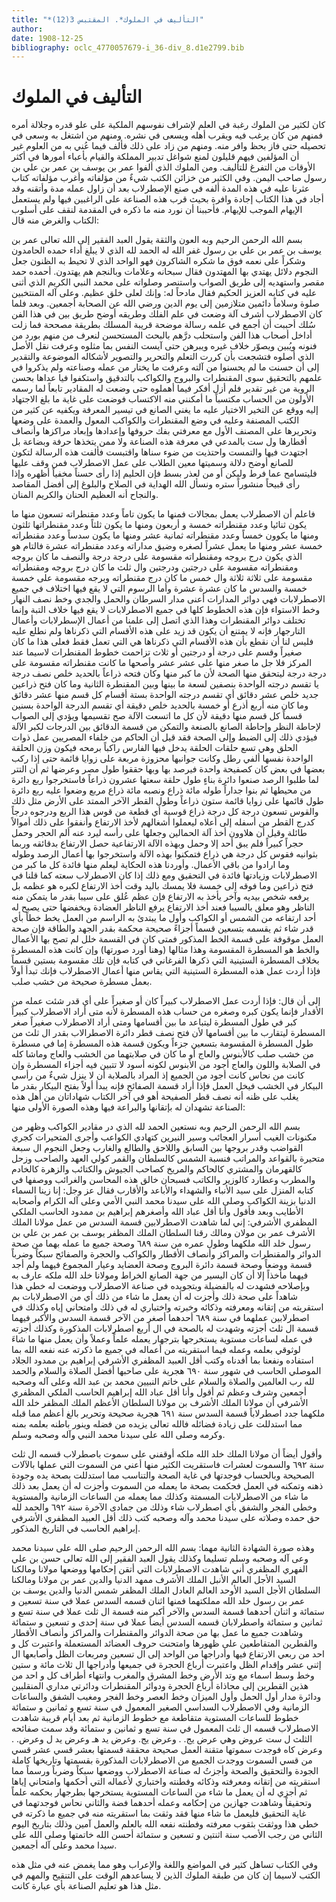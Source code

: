 ```yaml
---
title: "*التأليف في الملوك*. المقتبس 3(12)"
author: 
date: 1908-12-25
bibliography: oclc_4770057679-i_36-div_8.d1e2799.bib
---
```




#  التأليف في الملوك 


 كان لكثير من الملوك رغبة في العلم لإشراف نفوسهم الملكية على علو قدره وجلالة أمره فمنهم من كان يرغب فيه ويقرب أهله ويسعى في نشره. ومنهم من اشتغل به وسعى في تحصيله حتى فاز بحظ وافر منه. ومنهم من زاد على ذلك فألف فيما عُني به من العلوم غير أن المؤلفين فيهم قليلون لمنع شواغل تدبير المملكة والقيام بأعباء أمورها في أكثر الأوقات من التفرغ للتأليف. ومن الملوك الذي ألفوا عمر بن يوسف بن عمر بن علي بن رسول صاحب اليمن. وفي الكثير من خزائن الكتب شيءٌ من مؤلفاته وأغرب مؤلفاته كتاب عثرنا   عليه في هذه المدة ألفه في صنع الإصطرلاب بعد أن زاول عمله مدة وأتقنه وقد أجاد في هذا الكتاب إجادة وافرة بحيث قرب هذه الصناعة على الراغبين فيها ولم يستعمل الإيهام الموجب للإيهام. فأحببنا أن نورد منه ما ذكره في المقدمة لنقف على أسلوب الكتاب والغرض منه قال: 

 بسم الله الرحمن الرحيم وبه العون والثقة يقول العبد الفقير إلى الله تعالى عمر بن يوسف بن عمر بن علي بن رسول غفر الله له الحمد لله الذي لا يبلغ أداء حمده الحامدون وشكراً على نعمه فوق ما شكره الشاكرون فهو الواحد الذي لا تحيط به الظنون جعل النجوم دلائل يهتدي بها المهتدون فقال سبحانه وعلامات وبالنجم هم يهتدون. أحمده حمد مقصر واستهديه إلى طريق الصواب واستنصر وصلواته على محمد النبي الكريم الذي أثنى عليه في كتابه العزيز الحكيم فقال مادحاً له: وإنك لعلى خلق عظيم. وعلى آله المنتخبين صلوة وسلاماً دائمين متلازمين إلى يوم الدين ورضي الله عن الصحابة أجمعين. وبعد فلما كان الاصطرلاب أشرف آلة وضعت في علم الفلك وطريقه أوضح طريق بين في هذا الفن سُلك أحببت أن أجمع في علمه رسالة موضحة قريبة المسلك بطريقة مصححة فما زلت أداخل أصحاب هذا الفن واستحلب درَّهم بالبحث المستحسن لنعرف من منهم بورد من فنونه ويُبين ويصوّر خلاف غيره ويبرهن حتى آيست النفس بما مثلوه وعرفت نقل الأصل الذي أصلوه فتشجعت بأن كررت التعلم والتحرير والتصوير لأشكاله الموضوعة والتقدير إلى أن حسنت ما لم يحسنوا من آلته وعرفت ما يختار من عمله وصناعته ولم يذكروا في علمهم بالتحقيق سوى المقنطرات والبروج والكواكب بالتدقيق واستكفوا فيا عداها بحسن الروية من غير تقدير فلم أزل أفكر فيما أهملوه حتى وضعت له المقادير تابعاً   لما رسمه الأولون من الحساب مكتسباً ما أمكنني منه الاكتساب فوضعت على غاية ما بلغ الاجتهاد إليه ووقع عن التخير الاختيار عليه ما يغني الصانع في تيسير المعرفة ويكفيه عن كثير من الكتب المصنفة وعليه في وضع المقنطرات والكواكب المعول والعمدة على وضعها وتحريرها على المصنف الأول مع معرفتي بفك حروفها وإعدادها وإبعاد مراكزها وأنصاف أقطارها ول  ست  بالمدعي في معرفة هذه الصناعة ولا ممن يتخذها حرفة وبضاعة بل اجتهدت فيها والتمست واحتذيت من ضوء سناها واقتبست فألفت هذه الرسالة لتكون للصانع أوضح دلالة وسميتها معين الطلاب على عمل الاصطرلاب فمن وقف عليها فليتسامح عما فرط وليكن أو من لعذر بسط فإن الحليم إذا رأى حسناً مخفياً أظهره وإذا رأى قبيحاً منشوراً ستره ونسأل الله الهداية في الصلاح والبلوغ إلى أفضل المقاصد والنجاح أنه العظيم الحنان والكريم المنان.  

 فاعلم أن الاصطرلاب يعمل بمجالات فمنها ما يكون تاماً وعدد مقنطراته  تسعون  منها ما يكون ثنائيا وعدد مقنطراته  خمسة  و  أربعون  ومنها ما يكون ثلثاً وعدد مقنطراتها ثلثون ومنها ما يكوون خمساً وعدد مقنطراته  ثمانية  عشر  ومنها ما يكون سدساً وعدد مقنطراته  خمسة  عشر  ومنها ما يعمل عشراً لصغره وضيق مداراته وعدد مقنطراته  عشرة  فالتام هو الذي يكون درج بروجه ومقنطراته مقسومة على درجة درجة والنصف ما كان بروجه ومقنطراته مقسومة على درجتين ودرجتين وال  ثلث  ما كان درج بروجه ومقنطراته مقسومة على  ثلاثة  ثلاثة وال  خمس  ما كان درج مقنطراته وبرجه مقسومة على  خمسة  خمسة والسدس ما كان  عشرة  عشرة وأما الرسوم التي لا يقع فيها اختلاف في جميع الاصطرلابات فهي دوائر المدارات أعنى مدار السرطان والحمل والجدي وخط نصف النهار وخط الاستواء فإن هذه الخطوط كلها في جميع الاصطرلابات لا يقع فيها خلاف التبة وإنما تختلف دوائر المقنطرات وهذا الذي اتصل إلى علمنا من أعمال الإسطرلابات وأعمال التارجهار فإنه لا يمتنع أن يكون قد زيد على هذه الأقسام التي ذكرناها ولم نطلع عليه فليس لنا أن نقطع بأن هذه الأقسام التي ذكرناها هي التي تعمل فقط فعلى هذا ما كان صغيراً وقسم على درجة أو درجتين أو  ثلاث  تزاحمت خطوط المقنطرات لاسيما عند المركز فلا جل ما صغر منها على  عشر  عشر وأصحها ما كانت مقنطراته مقسومة على   درجة درجة ليتحقق منها الصحة لأن ما كبر منها وكان فتحه ذراعاً بالحديد خلص نصف درجة يا تقسم درجته الواحدة بنصفين لسعة ما بينها وبين المقنطرة الثانية وما كان فتح ذراعين جديد خلص  عشر  دقائق أي تقسم درجته الواحدة بستة أقسام كل قسم منها  عشر  دقائق وما كان منه  أربع  أذرع أو  خمسة  بالحديد خلص دقيقة أي تقسم الدرجة الواحدة بسنين قسماً كل قسم منها دقيقة لأن كل ما اتسعت الآلة صح تقسيمها ويؤدي إلى الصواب لإحاطة النظر وإحاطة الصانع بالصنعة والتمكن من قسمة الدقائق بين الدرجات لكبر الآلة فيؤدي ذلك إلى الضبط وإلى الصحة فقد قيل أن الحاكم من خلفاء المصريين عمل ذوات الحلق وهي  تسع  حلقات الحلقة يدخل فيها الفارس راكباً برمحه فيكون وزن الحلقة الواحدة نفسها ألفي رطل وكانت جوانبها محزوزة مربعة على زوايا قائمة حتى إذا ركب بعضها في بعض كان كصفيحة واحدة فيرصد بها وبها حققوا طول مصر وعرضها ثم أن التتر لما طلبوا الرصد صنعوا دائرة بناءٍ طول حلقة سعتها  عشرون  ذراعاً فاستخرجوا ربع دائرة من محيطها ثم بنوا جداراً طوله  مائة  ذراع ونصبه  مائة  ذراع مربع وضعوا عليه ربع دائرة طول قائمها على زوايا قائمة  ستون  ذراعاً وطول القطر   الآخر الممتد على الأرض مثل ذلك والقوس  تسعون  درجة كل درجة ذراع قوسية أي قطعة من قوس هذا الربع ودرجوه درجاً كدرج القطر من أسفله إلى أعلاه ليعملوا أشغالهم لأخذ الارتفاع وأنفقوا على ذلك أموالاً طائلة وقيل أن هلاوون أخذ آلة الحمالين وجعلها على رأسه ليرد عنه ألم الحجر وحمل حجراً كبيراً فلم يبق  أحد  إلا وحمل وبهذه الآلة الارتفاعية حصل الارتفاع بدقائقه وربما بثوانيه فقوس كل درجة هي ذراع فتمكنوا بهذه الآلة واستخرجوا بها أعمال الرصد وطوله وما ارادوا من باقي الأعمال. وأوردنا هذه الحكاية ليعلم منها فائدة كل ما كبر من الاصطرلابات وزيادتها فائدة في التحقيق ومع ذلك إذا كان الاصطرلاب سعته كما قلنا في فتح ذراعين وما فوقه إلى  خمسة  فلا يمسك باليد وقت أخذ الارتفاع لكبره هو عظمه بل يرفعه شخص بيديه وآخر يأخذ به الارتفاع فإن عظم عُلق على سيبا بقدر ما يتمكن منه الناظر وهو معلق بالسيبا فعند أخذ الارتفاع يرفع الناظر العضادة ويخفضها حتى يصبح له  أحد  ارتفاعه من الشمس أو الكواكب وأول ما يبتدئ به الراسم من العمل يخط خطاً بأي قدر شاء ثم يقسمه بتسعين قسماً أجزاءً صحيحة محكمة بقدر الجهد والطاقة فإن صحة   العمل موقوفة على قسمة الخط المذكور فمتى كان في القسمة خلل لم تصح بها الأعمال والخط هو المسطرة المقسومة وهذا مثالها (وهنا أورد صورتها) وإن كانت هذه المسطرة بخلاف المسطرة الستينية التي ذكرها الفرغاني في كتابه فإن تلك مقسومة بستين قسماً فإذا أردت عمل هذه المسطرة الستينية التي يقاس منها أعمال الاصطرلاب فإنك تبدأ أولاً بعمل مسطرة صحيحة من خشب صلب. 

 إلى أن قال: فإذا أردت عمل الاصطرلاب كبيراً كان أو صغيراً على أي قدر شئت عمله من الأقدار فإنما يكون كبره وصغره من حساب هذه المسطرة لأنه متى أراد الاصطرلاب كبيراً كبر في طول المسطرة ليتباعد ما بين أقسامها ومتى أراد الاصطرلاب صغيراً صغر المسطرة ليتقارب ما بين أقسامها لأن فتح نصف قطر دائرة الاصطرالاب بقدر ال  ثلث  من طول المسطرة المقسومة بتسعين جزءاً ويكون قسمة هذه المسطرة إما في مسطرة من خشب صلب كالأبنوس والعاج أو ما كان في صلابتهما من الخشب والعاج وماشا كله في الصلابة واللون والعاج أجود من الأبنوس لكونه أسود لا تتبين فيه أجزاء المسطرة وإن كانت من نحاس كانت أجود من الجميع إذ المراد بالصلابة أن لا ينزل شيءٌ من رأسي البيكار في الخشب فيخل العمل فإذا أراد قسمة الصفائح فإنه يبدأ أولاً بفتح البيكار بقدر ما يغلب على ظنه أنه نصف قطر الصفيحة أهو في آخر الكتاب شهاداتان من أهل هذه الصناعة تشهدان له بإتقانها والبراعة فيها وهذه الصورة الأولى منها:  

 بسم الله الرحمن الرحيم وبه نستعين الحمد لله الذي در مقادير الكواكب وظهر من مكنونات الغيب أسرار العجائب وسير النيرين كتهادي الكواعب وأجرى المتحيرات كجري القواضب وقدر بروجها بين السابق واللاحق والطالع والغارب وجعل النجوم ال  سبعة  متحيرة بالقواعد والمراتب فنسبة الشمس كالسلطان والقمر كولي العهد والصاحب وزحل كالقهرمان والمشتري كالحاكم والمريخ كصاحب الجيوش والكتائب والزهرة كالخادم والمطرب وعطارد كالوزير والكاتب فسبحان خالق هذه المحاسن والغرائب ووصفها في كتابه المنزل على سيد الأنباء والشهداء والأباعد والأقارب فقال عز وجل: إنا زينا السماء الدنيا بزينة الكواكب وصلى الله على سيدنا محمد النبي الأمي وعلى آله الكرام وأصحابه الأطايب وبعد فأقول وأنا أقل عباد الله وأصغرهم إبراهيم بن ممدود الحاسب الملكي   المظفري الأشرفي: إني لما شاهدت الاصطرلابين قسمة السدس من عمل مولانا الملك الأشرف عمر بن مولان ومالك رقنا السلطان الملك المظفر يوسف بن عمر بن علي بن رسول خلد الله ملكهما وطول عمره من سنة  ٦٨٩  وصحة جميع ما عمله بهما من صحة الدوائر والمقنطرات والمراكز وأنصاف الأقطار والكواكب والحجرة والصفائح سبكاً وضرباً قسمة ووضعاً وصحة قسمة دائرة البروج وصحة العضايد وعيار المجموع فيهما ولم أجد فيهما مأخذاً إلا أن كان اليسير من جهة الصانع الخراط ومولانا خلد الله ملكه عارف به وبإصلاحه فشهدت له بالفضيلة وبتجويده في صناعة الاصطرلاب ووضعت له خطي هذا شاهداً على صحة ذلك وأجزت له أن يعمل ما شاء من ذلك أي من الاصطرلابات بم استقريته من إتقانه ومعرفته وذكائه وخبرته واختباري له في ذلك وامتحاني إياه وكذلك في اصطرلابين عملهما في سنة  ٦٨٩  أحدهما أصغر من الآخر قسمة السدس والأكبر فيهما قسمة ال  ثلث  أجزته وشهدت له بالصحة في ال  أربع  اصطرلابات المذكورة وكذلك أجزته في عمله لساعات مستوية يستخرجها بترجهار يعمله علماً وعملاً وأن يعمل منها ما شاءَ لوثوقي بعلمه وعمله فيما استقريته من أعماله في جميع ما ذكرته عنه نفعه الله بما استفاده ونفعنا بما أفدناه وكتب أقل العبيد المظفري الأشرفي إبراهيم بن ممدود الجلاد الموصلي الحاسب في شهور سنة  ٦٩٠  هجرية على صاحبها أفضل الصلاة والسلام والحمد لله رب العالمين والصلاة والسلام على خاتم النبيين محمد بن عبد الله وعلى آله وصحبه أجمعين وشرف وعظم ثم أقول وأنا أقل عباد الله إبراهيم الحاسب الملكي المظفري الأشرفي أن مولانا الملك الأشرف بن مولانا السلطان الأعظم الملك المظفر خلد الله ملكهما جدد اصطرلاباً قسمة السدس سنة  ٦٩١  هجرية صحيحة وتحرير بالغ أعظم مما قبله مما استدللت على زيادة فضائله فالله تعالى يزيده من فضله وينور باطنه بعلمه بمنه وكرمه وصلى الله على سيدنا محمد النبي وآله وصحبه وسلم.  

 وأقول أيضاً أن مولانا الملك خلد الله ملكه أوقفني على سموت باصطرلاب قسمه ال  ثلث  سنة  ٦٩٢  والسموت لعشرات فاستقريت الكثير منها أعني من السموت التي عملها بالآلات الصحيحة وبالحساب فوجدتها في غاية الصحة والتناسب مما استدللت بصحة يده وجودة ذهنه وتمكنه في العمل فحكمت بصحة ما يعمله من السموت وأجزت له أن يعمل بعد ذلك   ما شاء من الاصطرلابات المسمتة وكذلك مما يعمله من الساعات الزمانية والمستوية وخطى الفجر والشفق بأي اصطرلاب شاء وذلك من جمادى الآخرة سنة  ٦٩٢  والحمد لله حق حمده وصلاته على سيدنا محمد وآله وصحبه كتب ذلك أقل العبيد المظفري الأشرفي إبراهيم الحاسب في التاريخ المذكور. 

 وهذه صورة الشهادة الثانية مهما: بسم الله الرحمن الرحيم صلى الله على سيدنا محمد وعى آله وصحبه وسلم تسليما وكذلك يقول العبد الفقير إلى الله تعالى حسن بن علي الفهري المظفري أني شاهدت الاصطرلابات التي أتقن إحكامها ووضعها مولانا ومالكنا السيد الأجل العالم الأنبل الملك الأشرف ممهد الدنيا والدين عمر بن مولانا ومالكنا السلطان الأجل السيد الأوحد العالم العادل الملك المظفر شمس الدنيا والدين يوسف بن عمر بن رسول خلد الله مملكتهما فمنها  اثنان  قسمه السدس عملا في سنة  تسعين  و  ستمائة  و  اثنان  أحدهما قسمة السدس والآخر أكبر منه قسمة ال  ثلث  عملا في سنة  تسع  و  ثمانين  و  ستمائة  واصطرلابان قسمه السدس أيضاً عملا في سنة  إحدى  و  تسعين  و  ستمائة  وشاهدت جميع ما عمل بها من صحة الدوائر والمقنطرات والمراكز وأنصاف الأقطار والقطرين المتقاطعين على ظهورها وامتحنت حروف العضائد المستعملة واعتبرت كل و  احد  من ربعي الارتفاع فيها وأدراجها من الواحد إلى ال  تسعين  ومربعات الظل وأصابعها ال  إثني  عشر  وإقدام الظل واعتبرت أرباع الحجرة في جميعها وأدراجها ال  ثلاث مائة  و  ستين  وخط وسط اسماء مع وتد الأرض وخط المشرق والمغرب وانتهاء أطراف كل و  احد  من هذين القطرين إلى محاذاة أرباع الحجرة ودوائر المقنطرات ودائرتي مداري المنقلبين ودائرة مدار أول الحمل وأول الميزان وخط العصر وخط الفجر ومغيب الشفق والساعات الزمانية وفي الاصطرلاب السداسي الصغير المعمول في سنة  تسع  و  ثمانين  و  ستمائة  خطوط للساعات المستوية متقاطعة مع خطوط الزمانية ثم بعد أيام قريبة شاهدت الاصطرلاب قسمه ال  ثلث  المعمول في سنة  تسع  و  ثمانين  و  ستمائة  وقد سمت صفائحه الثلث ل  ست  عروض وهي عرض يج. . وعرض يج. وعرض يد هـ وعرض يد ل وعرض. . وعرض كاه فوجدت سموتها متقنة العمل صحيحة محققة قسمتها بعشر قسي   عشر  قسي من قسي السموت ووجدت الجميع من الاصطرلابات المذكورة بقسمتها وتاريخها كاملة الجودة والتحقيق والصحة وأجزتُ له صناعة   الاصطرلاب ووضعها سبكاً وضرباً ورسماً مما استقريته من إتقانه ومعرفته وذكائه وفطنته واختباري لأعماله التي أحكمها وامتحاني إياها ثم أجزي له أن يعمل ما شاء من الساعات المستوية يستخرجها بطرجهار بحكمه علماً وتحقيقاً وشاهدت جهازين من إحكامه وعمله أحدهما فضة والثاني نحاس فوجدتهما في غاية التحقيق فليعمل ما شاء منها فقد وثقت بما استقريته منه في جميع ما ذكرته في خطي هذا ووثقت بثقوب معرفته وفطنته نفعه الله بالعلم والعمل آمين وذلك بتاريخ اليوم الثاني من رجب الأصب سنة  اثنتين  و  تسعين  و  ستمائة  أحسن الله خاتمتها وصلى الله على سيدا محمد وعلى آله أجمعين. 

 وفي الكتاب تساهل كثير في المواضع واللغة والإعراب وهو مما يغمض عنه في مثل هذه الكتب لاسيما إن كان من طبقة الملوك الذين لا يساعدهم الوقت على التنقيح والمهم في مثل هذا هو تعليم الصناعة بأي عبارة كانت. 
